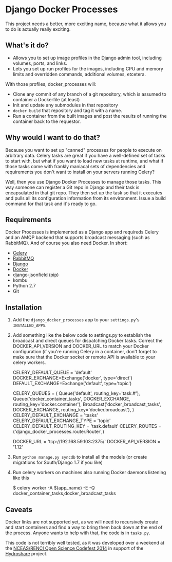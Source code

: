 # Django Docker Processes 

This project needs a better, more exciting name, because what it allows you to do is actually really exciting.  

## What's it do?

* Allows you to set up image profiles in the Django admin tool, including volumes, ports, and links.
* Lets you set up run profiles for the images, including CPU and memory limits and overridden commands, additional volumes, etcetera. 

With those profiles, docker_processes will:

* Clone any commit of any branch of a git repository, which is assumed to container a Dockerfile (at least)
* Init and update any submodules in that repository
* `docker build` that repository and tag it with a name.
* Run a container from the built images and post the results of running the container back to the requestor.

## Why would I want to do that?

Because you want to set up "canned" processes for people to execute on arbitrary data. Celery tasks are great if you have a well-defined set of tasks to start with, but what if you want to load new tasks at runtime, and what if those tasks come with frankly maniacal sets of dependencies and requirements you don't want to install on your servers running Celery?  

Well, then you use Django Docker Processes to manage those tasks.  This way someone can register a Git repo in Django and their task is encapsulated in that git repo.  They then set up the task so that it executes and pulls all its configuration information from its environment.  Issue a build command for that task and it's ready to go.  

## Requirements

Docker Processes is implemented as a Django app and requireds Celery and an AMQP backend that supports broadcast messaging (such as RabbitMQ). And of course you also need Docker. In short:

* [Celery](http://www.celeryproject.org)
* [RabbitMQ](http://www.rabbitmq.com)
* [Django](http://www.djangoproject.com)
* [Docker](http://www.docker.io)
* django-jsonfield (pip)
* kombu
* Python 2.7
* Git

## Installation

1) Add the `django_docker_processes` app to your `settings.py`'s `INSTALLED_APPS`.  

2) Add something like the below code to settings.py to establish the broadcast and direct queues for dispatching Docker tasks.  Correct the DOCKER_API_VERSION and DOCKER_URL to match your Docker configuration (if you're running Celery in a container, don't forget to make sure that the Docker socket or remote API is available to your celery workers.

    CELERY_DEFAULT_QUEUE = 'default'
    DOCKER_EXCHANGE=Exchange('docker', type='direct')
    DEFAULT_EXCHANGE=Exchange('default', type='topic')
    
    CELERY_QUEUES = (
        Queue('default', routing_key='task.#'),
        Queue('docker_container_tasks', DOCKER_EXCHANGE, routing_key='docker.container'),
        Broadcast('docker_broadcast_tasks', DOCKER_EXCHANGE, routing_key='docker.broadcast'),
    )
    CELERY_DEFAULT_EXCHANGE = 'tasks'
    CELERY_DEFAULT_EXCHANGE_TYPE = 'topic'
    CELERY_DEFAULT_ROUTING_KEY = 'task.default'
    CELERY_ROUTES = ('django_docker_processes.router.Router',)
    
    DOCKER_URL = 'tcp://192.168.59.103:2375/'
    DOCKER_API_VERSION = '1.12'

3) Run `python manage.py syncdb` to install all the models (or create migrations for South/Django 1.7 if you like)

4) Run celery workers on machines also running Docker daemons listening like this

    $ celery worker -A $(app_name) -E -Q docker_container_tasks,docker_broadcast_tasks

## Caveats

Docker links are not supported yet, as we will need to recursively create and start containers and find a way to bring them back down at the end of the process.  Anyone wants to help with that, the code is in `tasks.py`.  

This code is not terribly well tested, as it was developed over a weekend at the [NCEAS/RENCI Open Science Codefest 2014](http://nceas.github.io/open-science-codefest/) in support of the [Hydroshare](https://github.com/hydroshare) project.  
